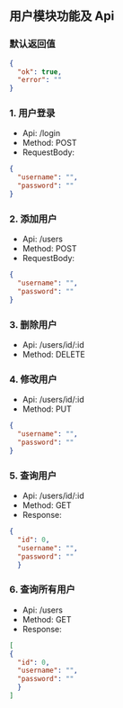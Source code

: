 ## 用户模块功能及 Api
### 默认返回值
```json
{
  "ok": true,
  "error": ""
}
```

### 1. 用户登录
+ Api: /login
+ Method: POST
+ RequestBody:
```json
{
  "username": "",
  "password": ""
}
```

### 2. 添加用户
+ Api: /users
+ Method: POST
+ RequestBody:
```json
{
  "username": "",
  "password": ""
}
```

### 3. 删除用户
+ Api: /users/id/:id
+ Method: DELETE

### 4. 修改用户
+ Api: /users/id/:id
+ Method: PUT
```json
{
  "username": "",
  "password": ""
}
```

### 5. 查询用户
+ Api: /users/id/:id
+ Method: GET
+ Response:
```json
{
  "id": 0,
  "username": "",
  "password": ""
  }
```

### 6. 查询所有用户
+ Api: /users
+ Method: GET
+ Response:
```json
[
{
  "id": 0,
  "username": "",
  "password": ""
  }
]
```
